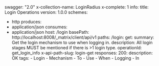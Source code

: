 swagger: "2.0"
x-collection-name: LoginRadius
x-complete: 1
info:
  title: Login Operations
  version: 1.0.0
schemes:
- http
produces:
- application/json
consumes:
- application/json
host: /login
basePath: http://localhost:8008/_matrix/client/api/v1
paths:
  /login:
    get:
      summary: Get the login mechanism to use when logging in.
      description: All login stages MUST be mentioned if there is >1 login type.
      operationId: get_login_info
      x-api-path-slug: login-get
      responses:
        200:
          description: OK
      tags:
      - Login
      - Mechanism
      - To
      - Use
      - When
      - Logging
      - In